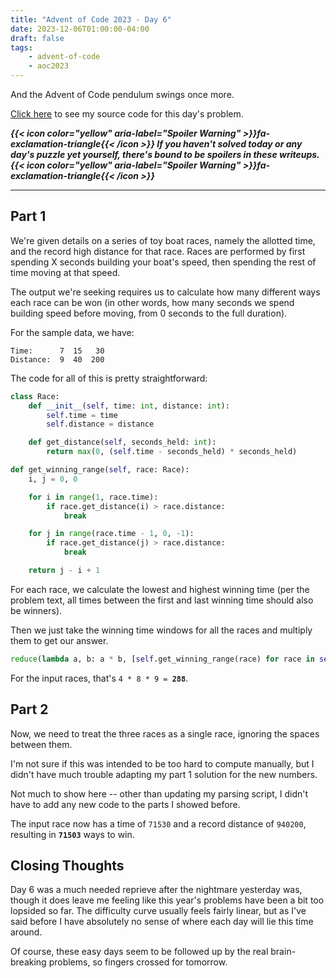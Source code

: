 ```yaml
---
title: "Advent of Code 2023 - Day 6"
date: 2023-12-06T01:00:00-04:00
draft: false
tags:
    - advent-of-code
    - aoc2023
---
```


And the Advent of Code pendulum swings once more.

[Click here](https://github.com/Ratheronfire/advent-of-code/blob/master/2023/day-6.py) to see my source code for this day's problem.

***{{< icon color="yellow" aria-label="Spoiler Warning" >}}fa-exclamation-triangle{{< /icon >}} If you haven't solved today or any day's puzzle yet yourself, there's bound to be spoilers in these writeups. {{< icon color="yellow" aria-label="Spoiler Warning" >}}fa-exclamation-triangle{{< /icon >}}***

---

## Part 1

We're given details on a series of toy boat races, namely the allotted time, and the record high distance for that race. Races are performed by first spending X seconds building your boat's speed, then spending the rest of time moving at that speed.

The output we're seeking requires us to calculate how many different ways each race can be won (in other words, how many seconds we spend building speed before moving, from 0 seconds to the full duration).

For the sample data, we have:

```
Time:      7  15   30
Distance:  9  40  200
```

The code for all of this is pretty straightforward:

```python
class Race:
    def __init__(self, time: int, distance: int):
        self.time = time
        self.distance = distance

    def get_distance(self, seconds_held: int):
        return max(0, (self.time - seconds_held) * seconds_held)
```

```python
def get_winning_range(self, race: Race):
    i, j = 0, 0

    for i in range(1, race.time):
        if race.get_distance(i) > race.distance:
            break

    for j in range(race.time - 1, 0, -1):
        if race.get_distance(j) > race.distance:
            break

    return j - i + 1
```

For each race, we calculate the lowest and highest winning time (per the problem text, all times between the first and last winning time should also be winners).

Then we just take the winning time windows for all the races and multiply them to get our answer.

```python
reduce(lambda a, b: a * b, [self.get_winning_range(race) for race in self.races])
```

For the input races, that's ``4 * 8 * 9 = ``**``288``**.

## Part 2

Now, we need to treat the three races as a single race, ignoring the spaces between them.

I'm not sure if this was intended to be too hard to compute manually, but I didn't have much trouble adapting my part 1 solution for the new numbers.

Not much to show here -- other than updating my parsing script, I didn't have to add any new code to the parts I showed before.

The input race now has a time of ``71530`` and a record distance of ``940200``, resulting in **``71503``** ways to win.

## Closing Thoughts

Day 6 was a much needed reprieve after the nightmare yesterday was, though it does leave me feeling like this year's problems have been a bit too lopsided so far. The difficulty curve usually feels fairly linear, but as I've said before I have absolutely no sense of where each day will lie this time around.

Of course, these easy days seem to be followed up by the real brain-breaking problems, so fingers crossed for tomorrow.